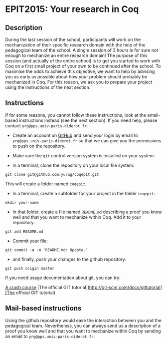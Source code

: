 # EPIT2015: Your research in Coq

## Description

During the last session of the school, participants will work on the
mechanization of their specific research domain with the help of the
pedagogical team of the school. A single session of 3 hours is for
sure not enough to mechanize an entire research domain! The purpose of
this session (and actually of the entire school) is to get you started
to work with Coq on a first small project of your own to be continued
after the school. To maximise the odds to achieve this objective, we
want to help by advising you as early as possible about how your
problem should probably be mechanized in Coq. For this reason, we ask
you to prepare your project using the instructions of the next section.

## Instructions

If for some reasons, you cannot follow these instructions, look at
the email-based instructions instead (see the next section). If you
need help, please contact `yrg@pps.univ-paris-diderot.fr`.

- Create an account on [GitHub](http://github.com) and send your
  login by email to `yrg@pps.univ-paris-diderot.fr` so that we
  can give you the permissions to push on the repository.

- Make sure the `git` control version system is installed on your system.

- In a terminal, clone the repository on your local file system:

```
git clone git@github.com:yurug/coqepit.git
```

This will create a folder named `coqepit`.

- In a terminal, create a subfolder for your project in the folder `coqepit`:

```
mkdir your-name
```

- In that folder, create a file named `README.md` describing a proof
  you know well and that you want to mechanize within Coq. Add
  it to your repository.

```
git add README.md
```

- Commit your file:

```
git commit -a -m 'README.md: Update.'
```

- and finally, push your changes to the github repository:

```
git push origin master
```

If you need usage documentation about git, you can try:

[A crash course](https://earlyandoften.wordpress.com/2012/05/03/git-crashcourse/)
[The official GIT tutorial](http://git-scm.com/docs/gittutorial][The official GIT tutorial)

## Mail-based instructions

Using the github repository would ease the interaction between you and
the pedagogical team. Nevertheless, you can always send us a description
of a proof you know well and that you want to mechanize within Coq by
sending an email to `yrg@pps.univ-paris-diderot.fr`.